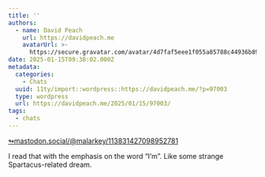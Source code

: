 ```yaml
---
title: ''
authors:
  - name: David Peach
    url: https://davidpeach.me
    avatarUrl: >-
      https://secure.gravatar.com/avatar/4d7faf5eee1f055a85788c44936b8995eaab6dfb004e7854ec747ccb272e91ee?s=96&d=mm&r=g
date: 2025-01-15T09:38:02.000Z
metadata:
  categories:
    - Chats
  uuid: 11ty/import::wordpress::https://davidpeach.me/?p=97003
  type: wordpress
  url: https://davidpeach.me/2025/01/15/97003/
tags:
  - chats
---
```

[↬mastodon.social/@malarkey/113831427098952781](https://mastodon.social/@malarkey/113831427098952781 "This post is a response to the referenced content.")

I read that with the emphasis on the word “I’m”. Like some strange Spartacus-related dream.
